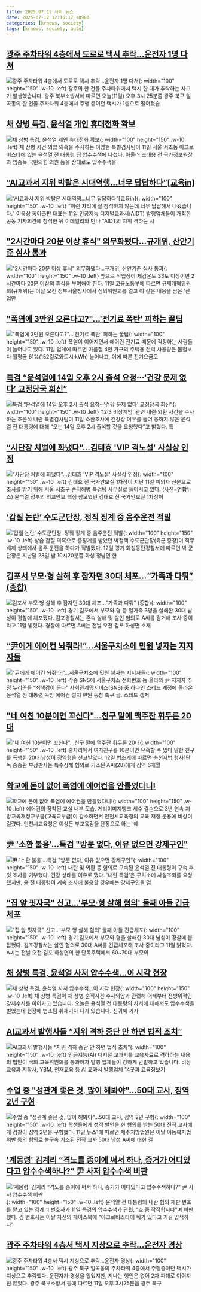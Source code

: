 ```yaml
---
title: 2025.07.12 사회 뉴스
date: 2025-07-12 12:15:17 +0900
categories: [krnews, society]
tags: [krnews, society, auto]
---
```

## [광주 주차타워 4층에서 도로로 택시 추락…운전자 1명 다쳐](https://n.news.naver.com/mnews/article/437/0000448215)

![광주 주차타워 4층에서 도로로 택시 추락…운전자 1명 다쳐](https://mimgnews.pstatic.net/image/origin/437/2025/07/11/448215.jpg?type=nf220_150){: width="100" height="150" .w-10 .left}
광주의 한 건물 주차타워에서 택시 한 대가 추락하는 사고가 발생했습니다. 광주 북부소방서에 따르면 오늘(11일) 오후 3시 25분쯤 광주 북구 일곡동의 한 건물 주차타워 4층에서 주행 중이던 택시가 1층으로 떨어졌습

## [채 상병 특검, 윤석열 개인 휴대전화 확보](https://n.news.naver.com/mnews/article/028/0002755536)

![채 상병 특검, 윤석열 개인 휴대전화 확보](https://mimgnews.pstatic.net/image/origin/028/2025/07/11/2755536.jpg?type=nf220_150){: width="100" height="150" .w-10 .left}
채 상병 사건 외압 의혹을 수사하는 이명현 특별검사팀이 11일 서울 서초동 아크로비스타에 있는 윤석열 전 대통령 집 압수수색에 나섰다. 아울러 조태용 전 국가정보원장과 임종득 국민의힘 의원 등을 상대로도 압수수색을

## [“AI교과서 지위 박탈은 시대역행…너무 답답하다”[교육in]](https://n.news.naver.com/mnews/article/018/0006063887)

![“AI교과서 지위 박탈은 시대역행…너무 답답하다”[교육in]](https://mimgnews.pstatic.net/image/origin/018/2025/07/12/6063887.jpg?type=nf220_150){: width="100" height="150" .w-10 .left}
“이런 자리에 잘 참석하지 않는데 너무 답답해서 나왔습니다.” 이욱상 동아출판 대표는 11일 인공지능 디지털교과서(AIDT) 발행업체들이 개최한 공동 기자회견에 참석한 뒤 이데일리와 만나 “AIDT의 지위 격하는 시

## ["2시간마다 20분 이상 휴식" 의무화됐다…규개위, 산안기준 심사 통과](https://n.news.naver.com/mnews/article/003/0013357717)

!["2시간마다 20분 이상 휴식" 의무화됐다…규개위, 산안기준 심사 통과](https://mimgnews.pstatic.net/image/origin/003/2025/07/11/13357717.jpg?type=nf220_150){: width="100" height="150" .w-10 .left}
앞으로 작업장이 체감온도 33도 이상이면 2시간마다 20분 이상의 휴식을 부여해야 한다. 11일 고용노동부에 따르면 규제개혁위원회(규개위)는 이날 오전 정부서울청사에서 심의위원회를 열고 이 같은 내용을 담은 '산업안

## ["폭염에 3만원 오른다고?"…'전기료 폭탄' 피하는 꿀팁](https://n.news.naver.com/mnews/article/015/0005156475)

!["폭염에 3만원 오른다고?"…'전기료 폭탄' 피하는 꿀팁](https://mimgnews.pstatic.net/image/origin/015/2025/07/11/5156475.jpg?type=nf220_150){: width="100" height="150" .w-10 .left}
폭염이 이어지면서 에어컨 전기료 때문에 걱정하는 사람들이 늘어나고 있다. 11일 업계에 따르면 여름철 4인 가구의 주택용 전력 사용량은 봄철보다 월평균 61%(152킬로와트시·kWh) 늘어나고, 이에 따른 전기요금도

## [특검 “윤석열에 14일 오후 2시 출석 요청···‘건강 문제 없다’ 교정당국 회신”](https://n.news.naver.com/mnews/article/032/0003382156)

![특검 “윤석열에 14일 오후 2시 출석 요청···‘건강 문제 없다’ 교정당국 회신”](https://mimgnews.pstatic.net/image/origin/032/2025/07/11/3382156.jpg?type=nf220_150){: width="100" height="150" .w-10 .left}
‘12·3 비상계엄’ 관련 내란·외환 사건을 수사하는 조은석 내란 특별검사팀이 11일 소환조사에 건강상 이유를 들어 응하지 않은 윤석열 전 대통령에 대해 “오는 14일 오후 2시 출석할 것을 요청했다”고 밝혔다. 특

## [“사단장 처벌에 화냈다”…김태효 'VIP 격노설' 사실상 인정](https://n.news.naver.com/mnews/article/018/0006063923)

![“사단장 처벌에 화냈다”…김태효 'VIP 격노설' 사실상 인정](https://mimgnews.pstatic.net/image/origin/018/2025/07/12/6063923.jpg?type=nf220_150){: width="100" height="150" .w-10 .left}
김태효 전 국가안보실 1차장이 지난 11일 피의자 신분으로 조사를 받기 위해 서울 서초구 순직해병 특검팀 사무실로 들어서고 있다. (사진=연합뉴스) 윤석열 정부의 외교안보 핵심 참모였던 김태효 전 국가안보실 1차장이

## [‘갑질 논란’ 수도군단장, 정직 징계 중 음주운전 적발](https://n.news.naver.com/mnews/article/005/0001789264)

![‘갑질 논란’ 수도군단장, 정직 징계 중 음주운전 적발](https://mimgnews.pstatic.net/image/origin/005/2025/07/12/1789264.jpg?type=nf220_150){: width="100" height="150" .w-10 .left}
상습 갑질 의혹으로 중징계를 받았던 박정택 수도군단장(육군 중장)이 직무 배제 상태에서 음주 운전을 하다가 적발됐다. 12일 경기 화성동탄경찰서에 따르면 박 군단장은 지난달 28일 밤 10시20분쯤 화성 정남면 한

## [김포서 부모·형 살해 후 잠자던 30대 체포…“가족과 다퉈” (종합)](https://n.news.naver.com/mnews/article/366/0001091919)

![김포서 부모·형 살해 후 잠자던 30대 체포…“가족과 다퉈” (종합)](https://mimgnews.pstatic.net/image/origin/366/2025/07/11/1091919.jpg?type=nf220_150){: width="100" height="150" .w-10 .left}
경기 김포에서 부모와 형 등 일가족 3명을 살해한 30대 남성이 경찰에 체포됐다. 김포경찰서는 존속 살해 및 살인 혐의로 A씨를 검거해 조사 중이라고 11일 밝혔다. 경찰에 따르면 A씨는 전날 오전 김포 하성면 소재

## [“尹에게 에어컨 놔줘라!”…서울구치소에 민원 넣자는 지지자들](https://n.news.naver.com/mnews/article/022/0004050986)

![“尹에게 에어컨 놔줘라!”…서울구치소에 민원 넣자는 지지자들](https://mimgnews.pstatic.net/image/origin/022/2025/07/11/4050986.jpg?type=nf220_150){: width="100" height="150" .w-10 .left}
각종 SNS에 서울구치소 전화번호 등 올라와 尹 지지자 추정 누리꾼들 “죄책감이 든다” 사회관계망서비스(SNS) 중 하나인 스레드 계정에 올라온 윤석열 전 대통령 독방 에어컨 설치 민원 동참 촉구 글. 스레드 캡처

## ["네 여친 10분이면 꼬신다"…친구 말에 맥주잔 휘두른 20대](https://n.news.naver.com/mnews/article/018/0006063916)

!["네 여친 10분이면 꼬신다"…친구 말에 맥주잔 휘두른 20대](https://mimgnews.pstatic.net/image/origin/018/2025/07/12/6063916.jpg?type=nf220_150){: width="100" height="150" .w-10 .left}
술자리에서 여자친구를 10분이면 유혹할 수 있다 말한 친구를 폭행한 20대 남성이 징역형을 선고받았다. 12일 법조계에 따르면 춘천지법 형사1단독 송종환 부장판사는 특수상해 혐의로 기소된 A씨(28)에게 징역 6개월

## [학교에 돈이 없어 폭염에 에어컨을 안틀었다니!](https://n.news.naver.com/mnews/article/021/0002722156)

![학교에 돈이 없어 폭염에 에어컨을 안틀었다니!](https://mimgnews.pstatic.net/image/origin/021/2025/07/12/2722156.jpg?type=nf220_150){: width="100" height="150" .w-10 .left}
에어컨의 장착된 교실 내부 모습. 게티이미지뱅크 세수 결손으로 3년 연속 지방교육재정교부금(교육교부금)이 감소하면서 인천시교육청의 교육 재정 운용에 비상이 걸렸다. 인천시교육청은 이상돈 부교육감을 단장으로 하는 ‘예

## [尹 '소환 불응'…특검 "방문 없다, 이유 없으면 강제구인"](https://n.news.naver.com/mnews/article/031/0000947994)

![尹 '소환 불응'…특검 "방문 없다, 이유 없으면 강제구인"](https://mimgnews.pstatic.net/image/origin/031/2025/07/11/947994.jpg?type=nf220_150){: width="100" height="150" .w-10 .left}
내란 및 외환 등 혐의로 구속된 윤석열 전 대통령이 구속 후 첫 조사를 거부했다. 건강 상태를 이유로 댔다. '내란 특검'은 구치소에 사실조회를 요청했지만, 윤 전 대통령이 계속 조사에 불응할 경우에는 강제구인을 검

## ["집 앞 핏자국" 신고…'부모·형 살해 혐의' 둘째 아들 긴급체포](https://n.news.naver.com/mnews/article/015/0005156714)

!["집 앞 핏자국" 신고…'부모·형 살해 혐의' 둘째 아들 긴급체포](https://mimgnews.pstatic.net/image/origin/015/2025/07/11/5156714.jpg?type=nf220_150){: width="100" height="150" .w-10 .left}
경기 김포에서 부모와 형을 살해한 30대 남성이 경찰에 붙잡혔다. 김포경찰서는 살인 혐의로 30대 A씨를 긴급체포해 조사 중이라고 11일 밝혔다. A씨는 전날 오전 김포 하성면의 한 단독주택에서 60~70대 부모와

## [채 상병 특검, 윤석열 사저 압수수색...이 시각 현장](https://n.news.naver.com/mnews/article/052/0002217569)

![채 상병 특검, 윤석열 사저 압수수색...이 시각 현장](https://mimgnews.pstatic.net/image/origin/052/2025/07/11/2217569.jpg?type=nf220_150){: width="100" height="150" .w-10 .left}
채 상병 특검이 채 상병 순직사건 수사외압과 관련해 어제부터 전방위적인 강제수사를 이어가고 있습니다. 오늘은 윤석열 전 대통령의 사저에 대해서도 압수수색을 벌였는데 현장에 법조팀 취재기자 나가 있습니다. 신귀혜 기자

## [AI교과서 발행사들 “지위 격하 중단 안 하면 법적 조치”](https://n.news.naver.com/mnews/article/056/0011987522)

![AI교과서 발행사들 “지위 격하 중단 안 하면 법적 조치”](https://mimgnews.pstatic.net/image/origin/056/2025/07/11/11987522.jpg?type=nf220_150){: width="100" height="150" .w-10 .left}
인공지능(AI) 디지털 교과서를 교육자료로 격하하는 내용의 법안이 국회 교육위원회를 통과하자 발행 업체들이 강하게 반발하고 있습니다. 비상교육과 지학사, YBM, 천재교육 등 AI 교과서 발행업체 14곳과 교육정보기

## [수업 중 "성관계 좋은 것, 많이 해봐야"…50대 교사, 징역 2년 구형](https://n.news.naver.com/mnews/article/008/0005220558)

![수업 중 "성관계 좋은 것, 많이 해봐야"…50대 교사, 징역 2년 구형](https://mimgnews.pstatic.net/image/origin/008/2025/07/11/5220558.jpg?type=nf220_150){: width="100" height="150" .w-10 .left}
학생들에게 성적 발언을 한 혐의를 받는 50대 전직 교사에게 검찰이 징역 2년을 구형했다. 11일 뉴스1에 따르면 제주지방법원은 이날 아동복지법 위반 등의 혐의로 불구속 기소된 전직 교사 50대 남성 A씨에 대한 결

## ['계몽령' 김계리 “격노를 종이에 써서 하나, 증거가 어디있다고 압수수색하나?” 尹 사저 압수수색 비판](https://n.news.naver.com/mnews/article/087/0001129033)

!['계몽령' 김계리 “격노를 종이에 써서 하나, 증거가 어디있다고 압수수색하나?” 尹 사저 압수수색 비판](https://mimgnews.pstatic.net/image/origin/087/2025/07/12/1129033.jpg?type=nf220_150){: width="100" height="150" .w-10 .left}
윤석열 전 대통령의 내란 혐의 재판 변호를 맡고 있는 김계리 변호사가 11일 특검의 압수수색과 관련, “쇼 좀 작작합시다”며 비판했다. 김 변호사는 이날 자신의 페이스북에 "아크로비스타에 뭐가 있다고 거길 압색하나"

## [광주 주차타워 4층서 택시 지상으로 추락…운전자 경상](https://n.news.naver.com/mnews/article/005/0001789192)

![광주 주차타워 4층서 택시 지상으로 추락…운전자 경상](https://mimgnews.pstatic.net/image/origin/005/2025/07/11/1789192.jpg?type=nf220_150){: width="100" height="150" .w-10 .left}
광주 북구 일곡동의 주차타워 4층에서 주행중이던 택시가 지상으로 추락했다. 운전자가 경상을 입었지만, 지나는 행인은 없어 2차 피해로 이어지진 않았다. 광주 북부소방서 등에 따르면 11일 오후 3시25분쯤 광주 북구

